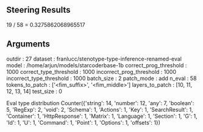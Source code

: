 ## Steering Results
19 / 58 = 0.3275862068965517
## Arguments
outdir : 27
dataset : franlucc/stenotype-type-inference-renamed-eval
model : /home/arjun/models/starcoderbase-1b
correct_prog_threshold : 1000
correct_type_threshold : 1000
incorrect_prog_threshold : 1000
incorrect_type_threshold : 1000
batch_size : 2
patch_mode : add
n_eval : 58
tokens_to_patch : ['<fim_suffix>', '<fim_middle>']
layers_to_patch : [10, 11, 12, 13, 14]
test_size : 0

Eval type distribution
Counter({'string': 14, 'number': 12, 'any': 7, 'boolean': 5, 'RegExp': 2, 'void': 2, 'Schema': 1, 'Actions': 1, 'Key': 1, 'SearchResult': 1, 'Container': 1, 'HttpResponse': 1, 'Matrix': 1, 'Language': 1, 'Section': 1, 'G': 1, 'Id': 1, 'U': 1, 'Command': 1, 'Point': 1, 'Options': 1, 'offsets': 1})